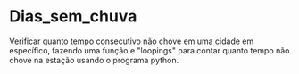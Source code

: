 # Dias_sem_chuva
Verificar quanto tempo consecutivo não chove em uma cidade em específico, fazendo uma função e "loopings" para contar quanto tempo não chove na estação usando o programa python. 
